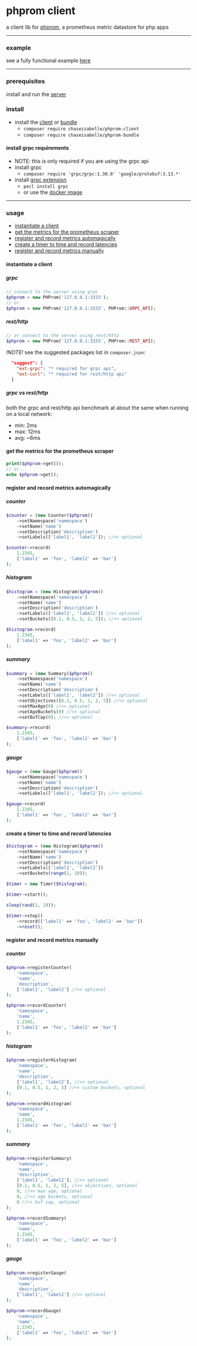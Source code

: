 # phprom client
a client lib for [phprom](https://github.com/chaseisabelle/phprom), a prometheus metric datastore for php apps

---
### example
see a fully functional example [here](https://github.com/chaseisabelle/phprom-example)

---
### prerequisites

install and run the [server](https://github.com/chaseisabelle/phprom)

### install

- install the [client](https://packagist.org/packages/chaseisabelle/phprom-client) or [bundle](https://github.com/chaseisabelle/phprom-bundle)
    - `composer require chaseisabelle/phprom-client`
    - `composer require chaseisabelle/phprom-bundle`
    
#### install grpc requirements
- NOTE: this is only required if you are using the grpc api
- install grpc
    - `composer require 'grpc/grpc:1.30.0' 'google/protobuf:3.13.*'`
- install [grpc extension](https://grpc.io/docs/languages/php/quickstart/)
    - `pecl install grpc`
    - or use the [docker image](https://hub.docker.com/r/grpc/php)

---
### usage
- [instantiate a client](#instantiate-a-client)
- [get the metrics for the prometheus scraper](#get-the-metrics-for-the-prometheus-scraper)
- [register and record metrics automagically](#register-and-record-metrics-automagically)
- [create a timer to time and record latencies](#create-a-timer-to-time-and-record-latencies)
- [register and record metrics manually](#register-and-record-metrics-manually)

#### instantiate a client

##### grpc
```php
// connect to the server using grpc
$phprom = new PHProm('127.0.0.1:3333');
// or
$phprom = new PHProm('127.0.0.1:3333', PHProm::GRPC_API);
```

##### rest/http
```php
// or connect to the server using rest/http
$phprom = new PHProm('127.0.0.1:3333', PHProm::REST_API);
```

*!NOTE!* see the suggested packages list in `composer.json`:
```json
  "suggest": {
    "ext-grpc": "* required for grpc api",
    "ext-curl": "* required for rest/http api"
  }
```

##### grpc vs rest/http
both the grpc and rest/http api benchmark at about the same
when running on a local network:
- min: 2ms
- max: 12ms
- avg: ~6ms

#### get the metrics for the prometheus scraper
```php
print($phprom->get());
// or...
echo $phprom->get();
```

#### register and record metrics automagically

##### counter
```php
$counter = (new Counter($phprom))
    ->setNamespace('namespace')
    ->setName('name')
    ->setDescription('description')
    ->setLabels(['label1', 'label2']); //<< optional

$counter->record(
    1.2345, 
    ['label1' => 'foo', 'label2' => 'bar']
);
```

##### histogram
```php
$histogram = (new Histogram($phprom))
    ->setNamespace('namespace')
    ->setName('name')
    ->setDescription('description')
    ->setLabels(['label1', 'label2']) //<< optional
    ->setBuckets([0.1, 0.5, 1, 2, 5]); //<< optional

$histogram->record(
    1.2345, 
    ['label1' => 'foo', 'label2' => 'bar']
);
```

##### summary
```php
$summary = (new Summary($phprom))
    ->setNamespace('namespace')
    ->setName('name')
    ->setDescription('description')
    ->setLabels(['label1', 'label2']) //<< optional
    ->setObjectives([0.1, 0.5, 1, 2, 5]) //<< optional
    ->setMaxAge(0) //<< optional
    ->setAgeBuckets(0) //<< optional
    ->setBufCap(0); //<< optional

$summary->record(
    1.2345, 
    ['label1' => 'foo', 'label2' => 'bar']
);
```

##### gauge
```php
$gauge = (new Gauge($phprom))
    ->setNamespace('namespace')
    ->setName('name')
    ->setDescription('description')
    ->setLabels(['label1', 'label2']); //<< optional

$gauge->record(
    1.2345, 
    ['label1' => 'foo', 'label2' => 'bar']
);
```

#### create a timer to time and record latencies
```php
$histogram = (new Histogram($phprom))
    ->setNamespace('namespace')
    ->setName('name')
    ->setDescription('description')
    ->setLabels(['label1', 'label2'])
    ->setBuckets(range(1, 10));

$timer = new Timer($histogram);

$timer->start();

sleep(rand(1, 10));

$timer->stop()
    ->record(['label1' => 'foo', 'label2' => 'bar'])
    ->reset();
```

#### register and record metrics manually

##### counter
```php
$phprom->registerCounter(
    'namespace',
    'name',
    'description',
    ['label1', 'label2'] //<< optional
);

$phprom->recordCounter(
    'namespace',
    'name',
    1.2345,
    ['label1' => 'foo', 'label2' => 'bar']
);
```

##### histogram
```php
$phprom->registerHistogram(
    'namespace',
    'name',
    'description',
    ['label1', 'label2'], //<< optional
    [0.1, 0.5, 1, 2, 5] //<< custom buckets, optional
);

$phprom->recordHistogram(
    'namespace',
    'name',
    1.2345,
    ['label1' => 'foo', 'label2' => 'bar']
);
```

##### summary
```php
$phprom->registerSummary(
    'namespace',
    'name',
    'description',
    ['label1', 'label2'], //<< optional
    [0.1, 0.5, 1, 2, 5], //<< objectives, optional
    0, //<< max age, optional
    0, //<< age buckets, optional
    0 //<< buf cap, optional
);

$phprom->recordSummary(
    'namespace',
    'name',
    1.2345,
    ['label1' => 'foo', 'label2' => 'bar']
);
```

##### gauge
```php
$phprom->registerGauge(
    'namespace',
    'name',
    'description',
    ['label1', 'label2'] //<< optional
);

$phprom->recordGauge(
    'namespace',
    'name',
    1.2345,
    ['label1' => 'foo', 'label2' => 'bar']
);
```
